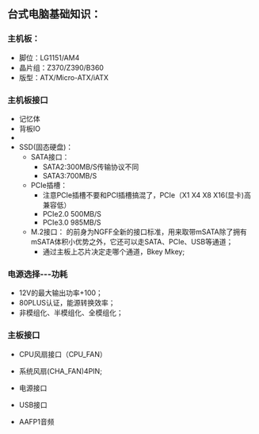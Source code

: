 ## 台式电脑基础知识：
### 主机板：
  - 脚位：LG1151/AM4  
  - 晶片组：Z370/Z390/B360   
  - 版型：ATX/Micro-ATX/iATX  
  
### 主机板接口  
- 记忆体  
- 背板IO
- 
- SSD(固态硬盘)：  
  - SATA接口：  
    - SATA2:300MB/S传输协议不同  
    - SATA3:700MB/S  
  - PCIe插槽： 
    - 注意PCIe插槽不要和PCI插槽搞混了，PCIe（X1 X4 X8 X16(显卡)高兼容低）  
    - PCIe2.0  500MB/S   
    - PCIe3.0  985MB/S  
  - M.2接口： 的前身为NGFF全新的接口标准，用来取带mSATA除了拥有mSATA体积小优势之外，它还可以走SATA、PCIe、USB等通道；
    - 通过主板上芯片决定走哪个通道，Bkey Mkey;
    
### 电源选择---功耗  
  - 12V的最大输出功率+100；  
  - 80PLUS认证，能源转换效率；  
  - 非模组化、半模组化、全模组化；  
### 主板接口  
  - CPU风扇接口（CPU_FAN）  
  - 系统风扇(CHA_FAN)4PIN;  
  
  - 电源接口
  - USB接口
  - AAFP1音频
